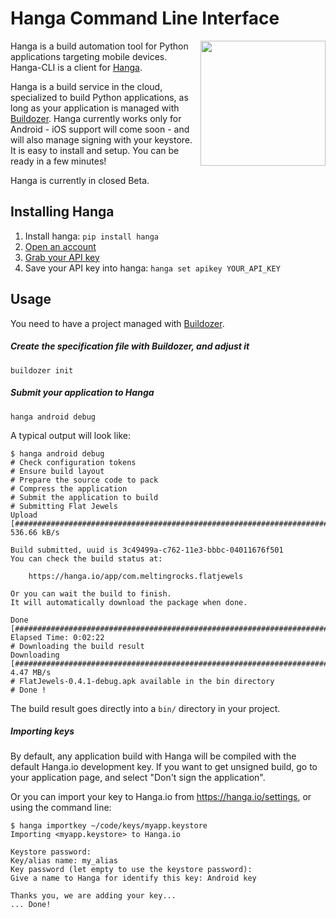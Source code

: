 # Hanga Command Line Interface

<img align="right" height="200" src="http://hanga.io/static/icon.png"/>

Hanga is a build automation tool for Python applications targeting mobile devices. Hanga-CLI is a
client for [Hanga](https://hanga.io).

Hanga is a build service in the cloud, specialized to build Python applications, as long as your application is managed with [Buildozer](https://github.com/kivy/buildozer). Hanga currently works only for Android - iOS support will come soon - and will also manage signing with your keystore. It is easy to install and setup. You can be ready in a few minutes!

Hanga is currently in closed Beta.


## Installing Hanga

1. Install hanga: `pip install hanga`
1. [Open an account](https://hanga.io)
1. [Grab your API key](https://hanga.io/settings)
1. Save your API key into hanga: `hanga set apikey YOUR_API_KEY`


## Usage

You need to have a project managed with [Buildozer](http://github.com/kivy/buildozer).

##### Create the specification file with Buildozer, and adjust it
```
buildozer init
```

##### Submit your application to Hanga
```
hanga android debug
```

A typical output will look like:
```
$ hanga android debug
# Check configuration tokens
# Ensure build layout
# Prepare the source code to pack
# Compress the application
# Submit the application to build
# Submitting Flat Jewels
Upload [############################################################################################] 536.66 kB/s

Build submitted, uuid is 3c49499a-c762-11e3-bbbc-04011676f501
You can check the build status at:

    https://hanga.io/app/com.meltingrocks.flatjewels

Or you can wait the build to finish.
It will automatically download the package when done.

Done [####################################################################################] Elapsed Time: 0:02:22
# Downloading the build result
Downloading [#######################################################################################]   4.47 MB/s
# FlatJewels-0.4.1-debug.apk available in the bin directory
# Done !
```

The build result goes directly into a `bin/` directory in your project.

##### Importing keys
By default, any application build with Hanga will be compiled with the default
Hanga.io development key. If you want to get unsigned build, go to your
application page, and select "Don't sign the application".

Or you can import your key to Hanga.io from https://hanga.io/settings, or using
the command line:
```
$ hanga importkey ~/code/keys/myapp.keystore
Importing <myapp.keystore> to Hanga.io

Keystore password:
Key/alias name: my_alias
Key password (let empty to use the keystore password):
Give a name to Hanga for identify this key: Android key

Thanks you, we are adding your key...
... Done!
```
